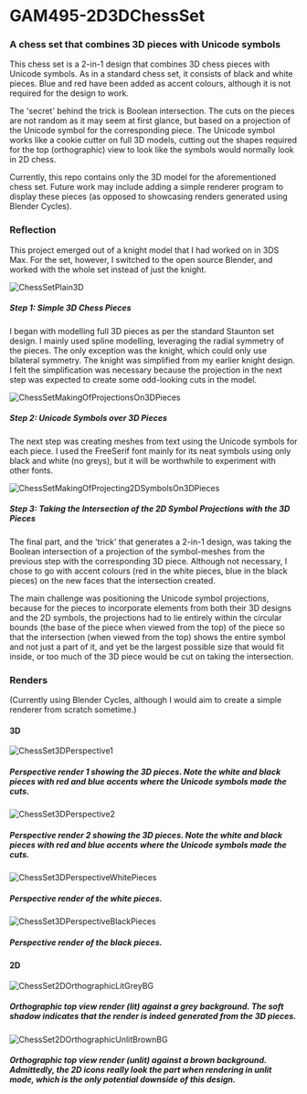 # GAM495-2D3DChessSet
### A chess set that combines 3D pieces with Unicode symbols

This chess set is a 2-in-1 design that combines 3D chess pieces with Unicode symbols. As in a standard chess set, it consists of black and white pieces. Blue and red have been added as accent colours, although it is not required for the design to work.

The 'secret' behind the trick is Boolean intersection. The cuts on the pieces are not random as it may seem at first glance, but based on a projection of the Unicode symbol for the corresponding piece. The Unicode symbol works like a cookie cutter on full 3D models, cutting out the shapes required for the top (orthographic) view to look like the symbols would normally look in 2D chess.

Currently, this repo contains only the 3D model for the aforementioned chess set. Future work may include adding a simple renderer program to display these pieces (as opposed to showcasing renders generated using Blender Cycles).

### Reflection

This project emerged out of a knight model that I had worked on in 3DS Max. For the set, however, I switched to the open source Blender, and worked with the whole set instead of just the knight.

![ChessSetPlain3D](https://user-images.githubusercontent.com/86086833/155079566-a8794479-c9be-4cd8-8785-34e9c27bc32c.png)
##### Step 1: Simple 3D Chess Pieces

I began with modelling full 3D pieces as per the standard Staunton set design. I mainly used spline modelling, leveraging the radial symmetry of the pieces. The only exception was the knight, which could only use bilateral symmetry. The knight was simplified from my earlier knight design. I felt the simplification was necessary because the projection in the next step was expected to create some odd-looking cuts in the model.

![ChessSetMakingOfProjectionsOn3DPieces](https://user-images.githubusercontent.com/86086833/155079616-c4f435f3-f398-464c-b7be-140dc2c98f99.png)
##### Step 2: Unicode Symbols over 3D Pieces

The next step was creating meshes from text using the Unicode symbols for each piece. I used the FreeSerif font mainly for its neat symbols using only black and white (no greys), but it will be worthwhile to experiment with other fonts.

![ChessSetMakingOfProjecting2DSymbolsOn3DPieces](https://user-images.githubusercontent.com/86086833/155079664-6dce7bb6-86ac-4000-80d4-f136435d19f2.png)
##### Step 3: Taking the Intersection of the 2D Symbol Projections with the 3D Pieces

The final part, and the 'trick' that generates a 2-in-1 design, was taking the Boolean intersection of a projection of the symbol-meshes from the previous step with the corresponding 3D piece. Although not necessary, I chose to go with accent colours (red in the white pieces, blue in the black pieces) on the new faces that the intersection created.

The main challenge was positioning the Unicode symbol projections, because for the pieces to incorporate elements from both their 3D designs and the 2D symbols, the projections had to lie entirely within the circular bounds (the base of the piece when viewed from the top) of the piece so that the intersection (when viewed from the top) shows the entire symbol and not just a part of it, and yet be the largest possible size that would fit inside, or too much of the 3D piece would be cut on taking the intersection.

### Renders

(Currently using Blender Cycles, although I would aim to create a simple renderer from scratch sometime.)

#### 3D

![ChessSet3DPerspective1](https://user-images.githubusercontent.com/86086833/155076833-32645cde-e5bd-402c-b0d5-713ab2510787.png)
##### Perspective render 1 showing the 3D pieces. Note the white and black pieces with red and blue accents where the Unicode symbols made the cuts.

![ChessSet3DPerspective2](https://user-images.githubusercontent.com/86086833/155076867-47d28bab-a6ff-4c2f-ade7-ad096d865455.png)
##### Perspective render 2 showing the 3D pieces. Note the white and black pieces with red and blue accents where the Unicode symbols made the cuts.

![ChessSet3DPerspectiveWhitePieces](https://user-images.githubusercontent.com/86086833/155076885-94b5a4fa-b086-4cbe-a933-8238a3d109c0.png)
##### Perspective render of the white pieces.

![ChessSet3DPerspectiveBlackPieces](https://user-images.githubusercontent.com/86086833/155076897-005b7036-699f-4cb8-8e35-b0fa08e3d9ba.png)
##### Perspective render of the black pieces.

#### 2D

![ChessSet2DOrthographicLitGreyBG](https://user-images.githubusercontent.com/86086833/155076916-1409d139-a559-4837-a78e-0d246ed57ff8.png)
##### Orthographic top view render (lit) against a grey background. The soft shadow indicates that the render is indeed generated from the 3D pieces.

![ChessSet2DOrthographicUnlitBrownBG](https://user-images.githubusercontent.com/86086833/155076924-c263b959-cb50-4e21-859b-64b7bf388bba.png)
##### Orthographic top view render (unlit) against a brown background. Admittedly, the 2D icons really look the part when rendering in unlit mode, which is the only potential downside of this design.

